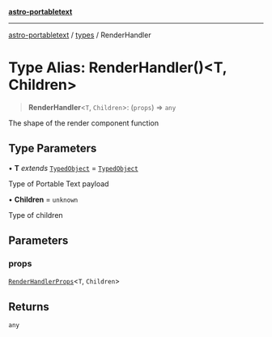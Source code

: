 [**astro-portabletext**](../../README.md)

***

[astro-portabletext](../../README.md) / [types](../README.md) / RenderHandler

# Type Alias: RenderHandler()\<T, Children\>

> **RenderHandler**\<`T`, `Children`\>: (`props`) => `any`

The shape of the render component function

## Type Parameters

• **T** *extends* [`TypedObject`](../interfaces/TypedObject.md) = [`TypedObject`](../interfaces/TypedObject.md)

Type of Portable Text payload

• **Children** = `unknown`

Type of children

## Parameters

### props

[`RenderHandlerProps`](RenderHandlerProps.md)\<`T`, `Children`\>

## Returns

`any`
